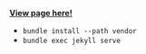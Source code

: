 [**View page here!**](https://raphaelmenges.github.io)

- `bundle install --path vendor`
- `bundle exec jekyll serve`